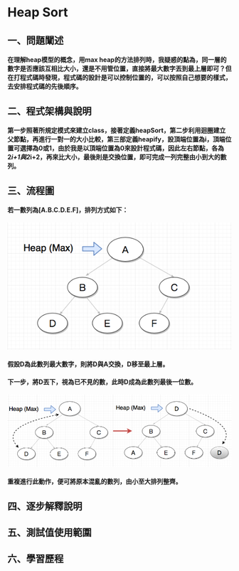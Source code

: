 # Heap Sort
## 一、問題闡述
#### 在理解heap模型的概念，用max heap的方法排列時，我疑惑的點為，同一層的數字是否應該互相比大小，還是不用管位置，直接將最大數字丟到最上層即可？但在打程式碼時發現，程式碼的設計是可以控制位置的，可以按照自己想要的樣式，去安排程式碼的先後順序。
## 二、程式架構與說明
#### 第一步照著所規定模式來建立class，接著定義heapSort，第二步利用迴圈建立父節點，再進行一對一的大小比較，第三部定義heapify，設頂端位置為i，頂端位置可選擇為0或1，由於我是以頂端位置為0來設計程式碼，因此左右節點，各為2*i+1與2*i+2，再來比大小，最後則是交換位置，即可完成一列完整由小到大的數列。
## 三、流程圖
#### 若一數列為[A.B.C.D.E.F]，排列方式如下：
![](/image/螢幕截圖%202019-11-03%2012.53.36.png)
#### 假設D為此數列最大數字，則將D與A交換，D移至最上層。
#### 下一步，將D丟下，視為已不見的數，此時D成為此數列最後一位數。
![](/image/螢幕截圖%202019-11-03%2013.10.53.png)
#### 重複進行此動作，便可將原本混亂的數列，由小至大排列整齊。
## 四、逐步解釋說明
## 五、測試值使用範圍
## 六、學習歷程
